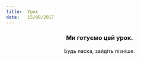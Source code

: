 ```yaml
---
title:  Урок
date:   15/08/2017
---
```


### <center>Ми готуємо цей урок.</center>
<center>Будь ласка, зайдіть пізніше.</center>